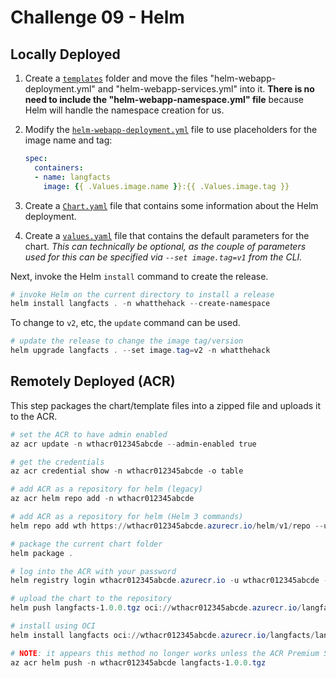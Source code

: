 # Challenge 09 - Helm

## Locally Deployed

1. Create a [`templates`](./templates/) folder and move the files "helm-webapp-deployment.yml" and "helm-webapp-services.yml" into it. **There is no need to include the "helm-webapp-namespace.yml" file** because Helm will handle the namespace creation for us.
2. Modify the [`helm-webapp-deployment.yml`](./templates/helm-webapp-deployment.yml) file to use placeholders for the image name and tag:

    ```yaml
    spec:
      containers:
      - name: langfacts
        image: {{ .Values.image.name }}:{{ .Values.image.tag }}
    ```
3. Create a [`Chart.yaml`](./Chart.yaml) file that contains some information about the Helm deployment. 
4. Create a [`values.yaml`](./values.yaml) file that contains the default parameters for the chart. *This can technically be optional, as the couple of parameters used for this can be specified via `--set image.tag=v1` from the CLI.*

Next, invoke the Helm `install` command to create the release.

```powershell
# invoke Helm on the current directory to install a release
helm install langfacts . -n whatthehack --create-namespace
```

To change to `v2`, etc, the `update` command can be used.

```powershell
# update the release to change the image tag/version
helm upgrade langfacts . --set image.tag=v2 -n whatthehack
```

## Remotely Deployed (ACR)

This step packages the chart/template files into a zipped file and uploads it to the ACR. 

```powershell
# set the ACR to have admin enabled
az acr update -n wthacr012345abcde --admin-enabled true

# get the credentials
az acr credential show -n wthacr012345abcde -o table

# add ACR as a repository for helm (legacy)
az acr helm repo add -n wthacr012345abcde

# add ACR as a repository for helm (Helm 3 commands)
helm repo add wth https://wthacr012345abcde.azurecr.io/helm/v1/repo --username wthacr012345abcde --password YOUR_ACR_PASSWORD

# package the current chart folder
helm package .

# log into the ACR with your password
helm registry login wthacr012345abcde.azurecr.io -u wthacr012345abcde -p YOUR_ACR_PASSWORD

# upload the chart to the repository
helm push langfacts-1.0.0.tgz oci://wthacr012345abcde.azurecr.io/langfacts

# install using OCI
helm install langfacts oci://wthacr012345abcde.azurecr.io/langfacts/langfacts -n whatthehack --create-namespace

# NOTE: it appears this method no longer works unless the ACR Premium SKU is used
az acr helm push -n wthacr012345abcde langfacts-1.0.0.tgz
```